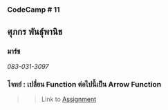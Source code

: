 ### CodeCamp # 11  

## **ศุภกร พันธุ์พานิช**  
### มาร์ช
*083-031-3097*  

### โจทย์ : เปลี่ยน Function ต่อไปนี้เป็น Arrow Function

>> Link to [Assignment]()